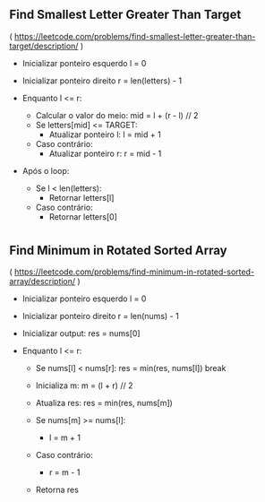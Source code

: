## Find Smallest Letter Greater Than Target

( https://leetcode.com/problems/find-smallest-letter-greater-than-target/description/ )

- Inicializar ponteiro esquerdo l = 0
- Inicializar ponteiro direito r = len(letters) - 1

- Enquanto l <= r:
    - Calcular o valor do meio: mid = l + (r - l) // 2
    - Se letters[mid] <= TARGET:
        - Atualizar ponteiro l: l = mid + 1
    - Caso contrário:
        - Atualizar ponteiro r: r = mid - 1

- Após o loop:
    - Se l < len(letters):
        - Retornar letters[l]
    - Caso contrário:
        - Retornar letters[0]

#

## Find Minimum in Rotated Sorted Array

( https://leetcode.com/problems/find-minimum-in-rotated-sorted-array/description/ )

- Inicializar ponteiro esquerdo l = 0
- Inicializar ponteiro direito r = len(nums) - 1
- Inicializar output: res = nums[0]

- Enquanto l <= r:
    - Se nums[l] < nums[r]:
        res = min(res, nums[l])
        break

    - Inicializa m: m = (l + r) // 2
    - Atualiza res: res = min(res, nums[m])
    - Se nums[m] >= nums[l]:
        - l = m + 1
    - Caso contrário:
        - r = m - 1

    - Retorna res